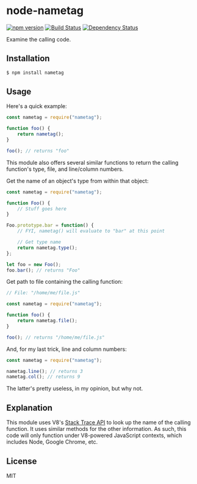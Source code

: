 node-nametag
============

[![npm version](https://badge.fury.io/js/nametag.svg)](https://badge.fury.io/js/nametag)
[![Build Status](https://travis-ci.org/tylerfilla/node-nametag.svg?branch=master)](https://travis-ci.org/tylerfilla/node-nametag)
[![Dependency Status](https://david-dm.org/tylerfilla/node-nametag.svg)](https://david-dm.org/tylerfilla/node-nametag)

Examine the calling code.

Installation
------------

```sh
$ npm install nametag
```

Usage
-----

Here's a quick example:

```js
const nametag = require("nametag");

function foo() {
    return nametag();
}

foo(); // returns "foo"
```

This module also offers several similar functions to return the calling function's type, file, and line/column numbers.

Get the name of an object's type from within that object:

```js
const nametag = require("nametag");

function Foo() {
    // Stuff goes here
}

Foo.prototype.bar = function() {
    // FYI, nametag() will evaluate to "bar" at this point

    // Get type name
    return nametag.type();
};

let foo = new Foo();
foo.bar(); // returns "Foo"
```

Get path to file containing the calling function:

```js
// File: "/home/me/file.js"

const nametag = require("nametag");

function foo() {
    return nametag.file();
}

foo(); // returns "/home/me/file.js"
```

And, for my last trick, line and column numbers:

```js
const nametag = require("nametag");

nametag.line(); // returns 3
nametag.col(); // returns 9
```

The latter's pretty useless, in my opinion, but why not.

Explanation
-----------

This module uses V8's [Stack Trace API](https://github.com/v8/v8/wiki/Stack-Trace-API) to look up the name of the calling function. It uses similar methods for the other information. As such, this code will only function under V8-powered JavaScript contexts, which includes Node, Google Chrome, etc.

License
-------

MIT
